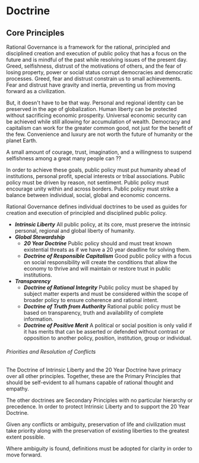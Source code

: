 # Doctrine

## Core Principles
Rational Governance is a framework for the rational, principled and disciplined creation and execution of public policy that has a focus on the future and is mindful of the past while resolving issues of the present day.  Greed, selfishness, distrust of the motivations of others, and the fear of losing property, power or social status corrupt democracies and democratic processes.  Greed, fear and distrust constrain us to small achievements.  Fear and distrust have gravity and inertia, preventing us from moving forward as a civilization.  

But, it doesn't have to be that way.  Personal and regional identity can be preserved in the age of globalization.  Human liberty can be protected without sacrificing economic prosperity.  Universal economic security can be achieved while still allowing for accumulation of wealth.  Democracy and capitalism can work for the greater common good, not just for the benefit of the few.  Convenience and luxury are not worth the future of humanity or the planet Earth.

A small amount of courage, trust, imagination, and a willingness to suspend selfishness among a great many people can ??

In order to achieve these goals, public policy must put humanity ahead of institutions, personal profit, special interests or tribal associations.  Public policy must be driven by reason, not sentiment.  Public policy must encourage unity within and across borders.  Public policy must strike a balance between individual, social, global and economic concerns.

Rational Governance defines individual doctrines to be used as guides for creation and execution of principled and disciplined public policy.

-  *__Intrinsic Liberty__* All public policy, at its core, must preserve the intrinsic personal, regional and global liberty of humanity.
-  *__Global Stewardship__*
      -  *__20 Year Doctrine__* Public policy should and must treat known existential threats as if we have a 20 year deadline for solving them. 
      -  *__Doctrine of Responsible Capitalism__* Good public policy with a focus on social responsibility will create the conditions that allow the economy to thrive and will maintain or restore trust in public institutions.
-  *__Transparency__*
      -  *__Doctrine of Rational Integrity__* Public policy must be shaped by subject matter experts and must be considered within the scope of broader policy to ensure coherence and rational intent. 
      -  *__Doctrine of Truth from Authority__* Rational public policy must be based on transparency, truth and availability of complete information.
      -  *__Doctrine of Positive Merit__* A political or social position is only valid if it has merits that can be asserted or defended without contrast or opposition to another policy, position, institution, group or individual.

###### Priorities and Resolution of Conflicts

The Doctrine of Intrinsic Liberty and the 20 Year Doctrine have primacy over all other principles.  Together, these are the Primary Principles that should be self-evident to all humans capable of rational thought and empathy.

The other doctrines are Secondary Principles with no particular hierarchy or precedence.  In order to protect Intrinsic Liberty and to support the 20 Year Doctrine.

Given any conflicts or ambiguity, preservation of life and civilization must take priority along with the preservation of existing liberties to the greatest extent possible.

Where ambiguity is found, definitions must be adopted for clarity in order to move forward.

